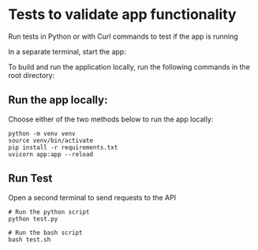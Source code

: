 # Tests to validate app functionality

Run tests in Python or with Curl commands to test if the app is running

In a separate terminal, start the app:

To build and run the application locally, run the following commands in the root directory:


## Run the app locally:
Choose either of the two methods below to run the app locally:

```
python -m venv venv
source venv/bin/activate
pip install -r requirements.txt
uvicorn app:app --reload
```

## Run Test
Open a second terminal to send requests to the API
```
# Run the python script
python test.py

# Run the bash script
bash test.sh
```